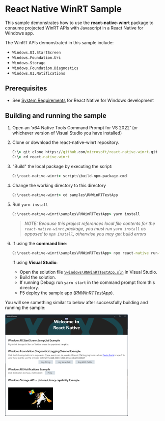 # React Native WinRT Sample

This sample demonstrates how to use the **react-native-winrt** package to consume projected WinRT APIs with Javascript in a React Native for Windows app.

The WinRT APIs demonstrated in this sample include:
- `Windows.UI.StartScreen`
- `Windows.Foundation.Uri`
- `Windows.Storage`
- `Windows.Foundation.Diagnostics`
- `Windows.UI.Notifications`

## Prerequisites

- See [System Requirements](https://microsoft.github.io/react-native-windows/docs/rnw-dependencies) for React Native for Windows development

## Building and running the sample

1. Open an 'x64 Native Tools Command Prompt for VS 2022' (or whichever version of Visual Studio you have installed)
1. Clone or download the react-native-winrt repository.
    ```cmd
    C:\> git clone https://github.com/microsoft/react-native-winrt.git
    C:\> cd react-native-winrt
    ```
1. "Build" the local package by executing the script:
    ```cmd
    C:\react-native-winrt> scripts\build-npm-package.cmd
    ```
1. Change the working directory to this directory
    ```cmd
    C:\react-native-winrt> cd samples\RNWinRTTestApp
    ```
1. Run `yarn install`
    ```cmd
    C:\react-native-winrt\samples\RNWinRTTestApp> yarn install
    ```
    > *NOTE: Because this project references local file contents for the `react-native-winrt` package, you must run `yarn install` as opposed to `npm install`, otherwise you may get build errors*
1. If using the **command line**: 
    ```cmd
    C:\react-native-winrt\samples\RNWinRTTestApp> npx react-native run-windows
    ```
    
    If using **Visual Studio**:
    - Open the solution file [`\windows\RNWinRTTestApp.sln`](./windows/RNWinRTTestApp.sln) in Visual Studio.
    - Build the solution.
    - If running Debug: run `yarn start` in the command prompt from this directory.
    - F5 deploy the sample app (*RNWinRTTestApp*).

You will see something similar to below after successfully building and running the sample:

<img src="images/sample-app.png" alt="Sample app" width="400">
